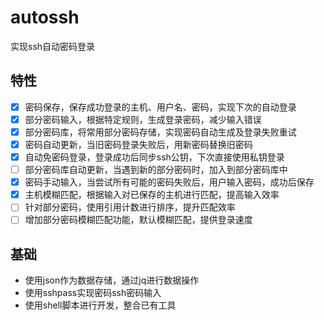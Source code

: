 # autossh
实现ssh自动密码登录

## 特性
- [x] 密码保存，保存成功登录的主机、用户名、密码，实现下次的自动登录
- [x] 部分密码输入，根据特定规则，生成登录密码，减少输入错误
- [x] 部分密码库，将常用部分密码存储，实现密码自动生成及登录失败重试
- [x] 密码自动更新，当旧密码登录失败后，用新密码替换旧密码
- [x] 自动免密码登录，登录成功后同步ssh公钥，下次直接使用私钥登录
- [ ] 部分密码库自动更新，当遇到新的部分密码时，加入到部分密码库中
- [x] 密码手动输入，当尝试所有可能的密码失败后，用户输入密码，成功后保存
- [x] 主机模糊匹配，根据输入对已保存的主机进行匹配，提高输入效率
- [ ] 针对部分密码，使用引用计数进行排序，提升匹配效率
- [ ] 增加部分密码模糊匹配功能，默认模糊匹配，提供登录速度

## 基础
- 使用json作为数据存储，通过jq进行数据操作
- 使用sshpass实现密码ssh密码输入
- 使用shell脚本进行开发，整合已有工具
